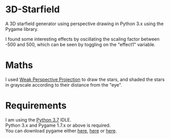# 3D-Starfield
A 3D starfield generator using perspective drawing in Python 3.x using the Pygame library.

I found some interesting effects by oscillating the scaling factor between -500 and 500, which can be seen by toggling on the "effect1" variable.

# Maths
I used [Weak Perspective Projection](https://en.wikipedia.org/wiki/3D_projection#Weak_perspective_projection) to draw the stars, and shaded the stars in grayscale according to their distance from the "eye".

# Requirements
I am using the [Python 3.7](https://www.python.org/downloads/release/python-370/) IDLE.\
Python 3.x and Pygame 1.7.x or above is required.\
You can download pygame either [here](https://www.pygame.org/download.shtml), [here](https://bitbucket.org/pygame/pygame/downloads/) or [here](https://www.lfd.uci.edu/~gohlke/pythonlibs/#pygame).
